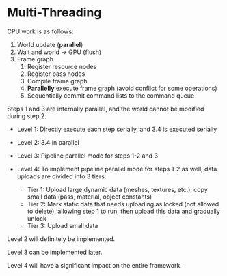 # Multi-Threading

CPU work is as follows:

1. World update (**parallel**)
2. Wait and world -> GPU (flush)
3. Frame graph
    1. Register resource nodes
    2. Register pass nodes
    3. Compile frame graph
    4. **Parallelly** execute frame graph (avoid conflict for some operations)
    5. Sequentially commit command lists to the command queue

Steps 1 and 3 are internally parallel, and the world cannot be modified during step 2.

- Level 1: Directly execute each step serially, and 3.4 is executed serially

- Level 2: 3.4 in parallel
- Level 3: Pipeline parallel mode for steps 1-2 and 3

- Level 4: To implement pipeline parallel mode for steps 1-2 as well, data uploads are divided into 3 tiers:
    - Tier 1: Upload large dynamic data (meshes, textures, etc.), copy small data (pass, material, object constants)
    - Tier 2: Mark static data that needs uploading as locked (not allowed to delete), allowing step 1 to run, then
      upload this data and gradually unlock
    - Tier 3: Upload small data

Level 2 will definitely be implemented.

Level 3 can be implemented later.

Level 4 will have a significant impact on the entire framework.